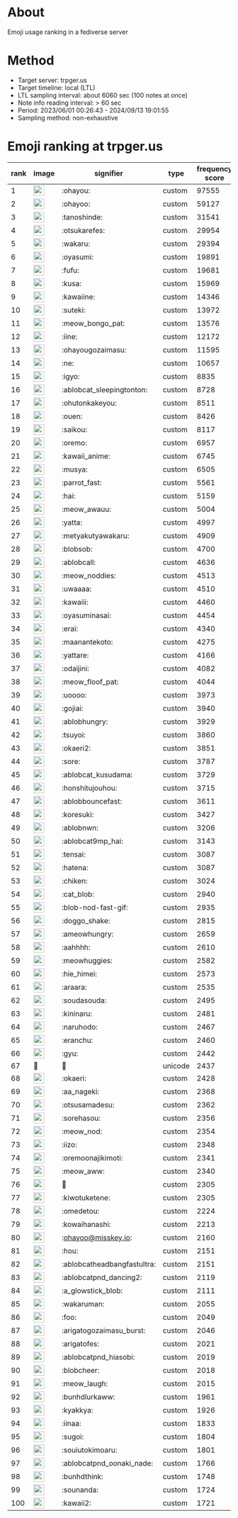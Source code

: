# About
Emoji usage ranking in a fediverse server

# Method
- Target server: trpger.us
- Target timeline: local (LTL)
- LTL sampling interval: about 6060 sec (100 notes at once)
- Note info reading interval: > 60 sec
- Period: 2023/06/01 00:26:43 - 2024/09/13 19:01:55 
- Sampling method: non-exhaustive

# Emoji ranking at trpger.us

|rank|image|signifier|type|frequency score|
|----|----|----|----|----|
|1|<img height="24" src="https://trpger.us/emoji/ohayou.webp">|:ohayou:|custom|97555|
|2|<img height="24" src="https://trpger.us/emoji/ohayoo.webp">|:ohayoo:|custom|59127|
|3|<img height="24" src="https://trpger.us/emoji/tanoshinde.webp">|:tanoshinde:|custom|31541|
|4|<img height="24" src="https://trpger.us/emoji/otsukarefes.webp">|:otsukarefes:|custom|29954|
|5|<img height="24" src="https://trpger.us/emoji/wakaru.webp">|:wakaru:|custom|29394|
|6|<img height="24" src="https://trpger.us/emoji/oyasumi.webp">|:oyasumi:|custom|19891|
|7|<img height="24" src="https://trpger.us/emoji/fufu.webp">|:fufu:|custom|19681|
|8|<img height="24" src="https://trpger.us/emoji/kusa.webp">|:kusa:|custom|15969|
|9|<img height="24" src="https://trpger.us/emoji/kawaiine.webp">|:kawaiine:|custom|14346|
|10|<img height="24" src="https://trpger.us/emoji/suteki.webp">|:suteki:|custom|13972|
|11|<img height="24" src="https://trpger.us/emoji/meow_bongo_pat.webp">|:meow_bongo_pat:|custom|13576|
|12|<img height="24" src="https://trpger.us/emoji/iine.webp">|:iine:|custom|12172|
|13|<img height="24" src="https://trpger.us/emoji/ohayougozaimasu.webp">|:ohayougozaimasu:|custom|11595|
|14|<img height="24" src="https://trpger.us/emoji/ne.webp">|:ne:|custom|10657|
|15|<img height="24" src="https://trpger.us/emoji/igyo.webp">|:igyo:|custom|8835|
|16|<img height="24" src="https://trpger.us/emoji/ablobcat_sleepingtonton.webp">|:ablobcat_sleepingtonton:|custom|8728|
|17|<img height="24" src="https://trpger.us/emoji/ohutonkakeyou.webp">|:ohutonkakeyou:|custom|8511|
|18|<img height="24" src="https://trpger.us/emoji/ouen.webp">|:ouen:|custom|8426|
|19|<img height="24" src="https://trpger.us/emoji/saikou.webp">|:saikou:|custom|8117|
|20|<img height="24" src="https://trpger.us/emoji/oremo.webp">|:oremo:|custom|6957|
|21|<img height="24" src="https://trpger.us/emoji/kawaii_anime.webp">|:kawaii_anime:|custom|6745|
|22|<img height="24" src="https://trpger.us/emoji/musya.webp">|:musya:|custom|6505|
|23|<img height="24" src="https://trpger.us/emoji/parrot_fast.webp">|:parrot_fast:|custom|5561|
|24|<img height="24" src="https://trpger.us/emoji/hai.webp">|:hai:|custom|5159|
|25|<img height="24" src="https://trpger.us/emoji/meow_awauu.webp">|:meow_awauu:|custom|5004|
|26|<img height="24" src="https://trpger.us/emoji/yatta.webp">|:yatta:|custom|4997|
|27|<img height="24" src="https://trpger.us/emoji/metyakutyawakaru.webp">|:metyakutyawakaru:|custom|4909|
|28|<img height="24" src="https://trpger.us/emoji/blobsob.webp">|:blobsob:|custom|4700|
|29|<img height="24" src="https://trpger.us/emoji/ablobcall.webp">|:ablobcall:|custom|4636|
|30|<img height="24" src="https://trpger.us/emoji/meow_noddies.webp">|:meow_noddies:|custom|4513|
|31|<img height="24" src="https://trpger.us/emoji/uwaaaa.webp">|:uwaaaa:|custom|4510|
|32|<img height="24" src="https://trpger.us/emoji/kawaiii.webp">|:kawaiii:|custom|4460|
|33|<img height="24" src="https://trpger.us/emoji/oyasuminasai.webp">|:oyasuminasai:|custom|4454|
|34|<img height="24" src="https://trpger.us/emoji/erai.webp">|:erai:|custom|4340|
|35|<img height="24" src="https://trpger.us/emoji/maanantekoto.webp">|:maanantekoto:|custom|4275|
|36|<img height="24" src="https://trpger.us/emoji/yattare.webp">|:yattare:|custom|4166|
|37|<img height="24" src="https://trpger.us/emoji/odaijini.webp">|:odaijini:|custom|4082|
|38|<img height="24" src="https://trpger.us/emoji/meow_floof_pat.webp">|:meow_floof_pat:|custom|4044|
|39|<img height="24" src="https://trpger.us/emoji/uoooo.webp">|:uoooo:|custom|3973|
|40|<img height="24" src="https://trpger.us/emoji/gojiai.webp">|:gojiai:|custom|3940|
|41|<img height="24" src="https://trpger.us/emoji/ablobhungry.webp">|:ablobhungry:|custom|3929|
|42|<img height="24" src="https://trpger.us/emoji/tsuyoi.webp">|:tsuyoi:|custom|3860|
|43|<img height="24" src="https://trpger.us/emoji/okaeri2.webp">|:okaeri2:|custom|3851|
|44|<img height="24" src="https://trpger.us/emoji/sore.webp">|:sore:|custom|3787|
|45|<img height="24" src="https://trpger.us/emoji/ablobcat_kusudama.webp">|:ablobcat_kusudama:|custom|3729|
|46|<img height="24" src="https://trpger.us/emoji/honshitujouhou.webp">|:honshitujouhou:|custom|3715|
|47|<img height="24" src="https://trpger.us/emoji/ablobbouncefast.webp">|:ablobbouncefast:|custom|3611|
|48|<img height="24" src="https://trpger.us/emoji/koresuki.webp">|:koresuki:|custom|3427|
|49|<img height="24" src="https://trpger.us/emoji/ablobnwn.webp">|:ablobnwn:|custom|3206|
|50|<img height="24" src="https://trpger.us/emoji/ablobcat9mp_hai.webp">|:ablobcat9mp_hai:|custom|3143|
|51|<img height="24" src="https://trpger.us/emoji/tensai.webp">|:tensai:|custom|3087|
|52|<img height="24" src="https://trpger.us/emoji/hatena.webp">|:hatena:|custom|3087|
|53|<img height="24" src="https://trpger.us/emoji/chiken.webp">|:chiken:|custom|3024|
|54|<img height="24" src="https://trpger.us/emoji/cat_blob.webp">|:cat_blob:|custom|2940|
|55|<img height="24" src="https://trpger.us/emoji/blob-nod-fast-gif.webp">|:blob-nod-fast-gif:|custom|2935|
|56|<img height="24" src="https://trpger.us/emoji/doggo_shake.webp">|:doggo_shake:|custom|2815|
|57|<img height="24" src="https://trpger.us/emoji/ameowhungry.webp">|:ameowhungry:|custom|2659|
|58|<img height="24" src="https://trpger.us/emoji/aahhhh.webp">|:aahhhh:|custom|2610|
|59|<img height="24" src="https://trpger.us/emoji/meowhuggies.webp">|:meowhuggies:|custom|2582|
|60|<img height="24" src="https://trpger.us/emoji/hie_himei.webp">|:hie_himei:|custom|2573|
|61|<img height="24" src="https://trpger.us/emoji/araara.webp">|:araara:|custom|2535|
|62|<img height="24" src="https://trpger.us/emoji/soudasouda.webp">|:soudasouda:|custom|2495|
|63|<img height="24" src="https://trpger.us/emoji/kininaru.webp">|:kininaru:|custom|2481|
|64|<img height="24" src="https://trpger.us/emoji/naruhodo.webp">|:naruhodo:|custom|2467|
|65|<img height="24" src="https://trpger.us/emoji/eranchu.webp">|:eranchu:|custom|2460|
|66|<img height="24" src="https://trpger.us/emoji/gyu.webp">|:gyu:|custom|2442|
|67|🍮|🍮|unicode|2437|
|68|<img height="24" src="https://trpger.us/emoji/okaeri.webp">|:okaeri:|custom|2428|
|69|<img height="24" src="https://trpger.us/emoji/aa_nageki.webp">|:aa_nageki:|custom|2368|
|70|<img height="24" src="https://trpger.us/emoji/otsusamadesu.webp">|:otsusamadesu:|custom|2362|
|71|<img height="24" src="https://trpger.us/emoji/sorehasou.webp">|:sorehasou:|custom|2356|
|72|<img height="24" src="https://trpger.us/emoji/meow_nod.webp">|:meow_nod:|custom|2354|
|73|<img height="24" src="https://trpger.us/emoji/iizo.webp">|:iizo:|custom|2348|
|74|<img height="24" src="https://trpger.us/emoji/oremoonajikimoti.webp">|:oremoonajikimoti:|custom|2341|
|75|<img height="24" src="https://trpger.us/emoji/meow_aww.webp">|:meow_aww:|custom|2340|
|76|<img height="24" src="https://trpger.us/emoji/birthday.webp">|:birthday:|custom|2305|
|77|<img height="24" src="https://trpger.us/emoji/kiwotuketene.webp">|:kiwotuketene:|custom|2305|
|78|<img height="24" src="https://trpger.us/emoji/omedetou.webp">|:omedetou:|custom|2224|
|79|<img height="24" src="https://trpger.us/emoji/kowaihanashi.webp">|:kowaihanashi:|custom|2213|
|80|<img height="24" src="https://trpger.us/emoji/ohayoo.webp">|:ohayoo@misskey.io:|custom|2160|
|81|<img height="24" src="https://trpger.us/emoji/hou.webp">|:hou:|custom|2151|
|82|<img height="24" src="https://trpger.us/emoji/ablobcatheadbangfastultra.webp">|:ablobcatheadbangfastultra:|custom|2151|
|83|<img height="24" src="https://trpger.us/emoji/ablobcatpnd_dancing2.webp">|:ablobcatpnd_dancing2:|custom|2119|
|84|<img height="24" src="https://trpger.us/emoji/a_glowstick_blob.webp">|:a_glowstick_blob:|custom|2111|
|85|<img height="24" src="https://trpger.us/emoji/wakaruman.webp">|:wakaruman:|custom|2055|
|86|<img height="24" src="https://trpger.us/emoji/foo.webp">|:foo:|custom|2049|
|87|<img height="24" src="https://trpger.us/emoji/arigatogozaimasu_burst.webp">|:arigatogozaimasu_burst:|custom|2046|
|88|<img height="24" src="https://trpger.us/emoji/arigatofes.webp">|:arigatofes:|custom|2021|
|89|<img height="24" src="https://trpger.us/emoji/ablobcatpnd_hiasobi.webp">|:ablobcatpnd_hiasobi:|custom|2019|
|90|<img height="24" src="https://trpger.us/emoji/blobcheer.webp">|:blobcheer:|custom|2018|
|91|<img height="24" src="https://trpger.us/emoji/meow_laugh.webp">|:meow_laugh:|custom|2015|
|92|<img height="24" src="https://trpger.us/emoji/bunhdlurkaww.webp">|:bunhdlurkaww:|custom|1961|
|93|<img height="24" src="https://trpger.us/emoji/kyakkya.webp">|:kyakkya:|custom|1926|
|94|<img height="24" src="https://trpger.us/emoji/iinaa.webp">|:iinaa:|custom|1833|
|95|<img height="24" src="https://trpger.us/emoji/sugoi.webp">|:sugoi:|custom|1804|
|96|<img height="24" src="https://trpger.us/emoji/souiutokimoaru.webp">|:souiutokimoaru:|custom|1801|
|97|<img height="24" src="https://trpger.us/emoji/ablobcatpnd_oonaki_nade.webp">|:ablobcatpnd_oonaki_nade:|custom|1766|
|98|<img height="24" src="https://trpger.us/emoji/bunhdthink.webp">|:bunhdthink:|custom|1748|
|99|<img height="24" src="https://trpger.us/emoji/sounanda.webp">|:sounanda:|custom|1724|
|100|<img height="24" src="https://trpger.us/emoji/kawaii2.webp">|:kawaii2:|custom|1721|
